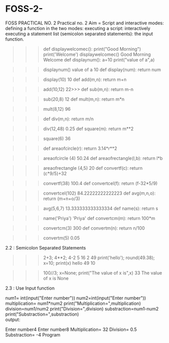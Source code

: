 # FOSS-2-
FOSS PRACTICAL NO. 2 
                   Practical no. 2
Aim =  Script and interactive modes: defining a function in the two modes: executing a script: interactively executing a statement list (semicolon separated statements): the input function.
>>> def displaywelcomec():
	print("Good Morning")
	print('Welcome')
>>> displaywelcomec()
Good Morning
Welcome
>>> def displaynum():
	a=10
	print("value of a",a)

	
>>> displaynum()
value of a 10
>>> def display(num):
	return num

>>> display(10)
10
>>> def add(m,n):
	return m+n

>>> add(10,12)
22>>> def sub(m,n):
	return m-n

>>> sub(20,8)
12
>>> def mult(m,n):
	return m*n

>>> mult(8,12)
96

>>> def div(m,n):
	return m/n

>>> div(12,48)
0.25
>>> def square(m):
	return m**2

>>> square(6)
36

>>> def areaofcircle(r):
	return 3.14*r**2

>>> areaofcircle (4)
50.24
>>> def areaofrectangle(l,b):
	return l*b

>>> areaofrectangle (4,5)
20
>>> def convertf(c):
	return (c*9/5)+32

>>> convertf(38)
100.4
>>> def convertcel(f):
	return (f-32*5/9)

>>> convertcel(102)
84.22222222222223
>>> def avg(m,n,o):
	return (m+n+o/3)

>>> avg(5,6,7)
13.333333333333334
>>> def name(s):
	return s

>>> name('Priya')
'Priya'
>>> def convertcm(m):
	return 100*m

>>> convertcm(3)
300
>>> def convertm(n):
	return n/100

>>> convertm(5)
0.05


2.2 : Semicolon Separated Statements 
>>> 2+3; 4**2; 4-2
5
16
2
49
>>> print('hello'); round(49.38); x=10; print(x)
hello
49
10

>>> 100//3; x=None; print("The value of x is",x)
33
The value of x is None


2.3 :  Use Input function
 
num1= int(input("Enter number"))
num2=int(input("Enter number"))
multiplication= num1*num2
print("Multiplication=",multiplication)
division=num1/num2
print("Division=",division)
substraction=num1-num2
print("Substraction=",substraction)    
output:
>>> 
Enter number4
Enter number8
Multiplication= 32
Division= 0.5
Substraction= -4
Program

